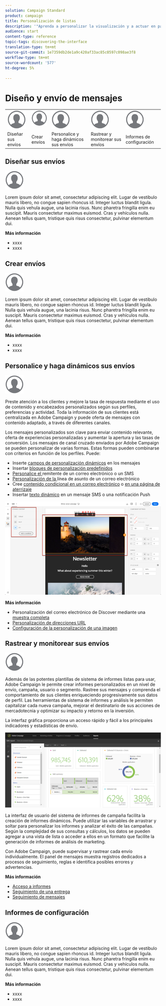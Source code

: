```yaml
---
solution: Campaign Standard
product: campaign
title: Personalización de listas
description: '"Aprenda a personalizar la visualización y a actuar en pantallas de lista en Adobe Campaign Standard:ordenar, filtrar, eliminar o duplicar elementos. Las pantallas de listas muestran elementos de uno o varios recursos determinados."'
audience: start
content-type: reference
topic-tags: discovering-the-interface
translation-type: tm+mt
source-git-commit: 1e7359db2de1a9c420af33ac85c0597c098ae3f8
workflow-type: tm+mt
source-wordcount: '577'
ht-degree: 5%

---
```



# Diseño y envío de mensajes

<table>
<tr>
    <td valign="top">
        <a href="../../start/using/work-with-audiences.md"><img width="60px" alt="condiciones" src="assets/icon_profile.svg"/></a>
    </td>
    <td valign="top">
        <a href="../../api/using/creating-a-service.md"><img width="60px" alt="condiciones" src="assets/icon_profile.svg"/></a>
    </td>
    <td valign="top">
        <a href="../../api/using/interacting-with-custom-resources.md"><img width="60px" alt="condiciones" src="assets/icon_profile.svg"/></a>
    </td>
    <td valign="top">
        <a href="../../api/using/interacting-with-marketing-history.md"><img width="60px" alt="condiciones" src="assets/icon_profile.svg"/></a>
    </td>
    <td valign="top">
        <a href="../../api/using/interacting-with-marketing-history.md"><img width="60px" alt="condiciones" src="assets/icon_profile.svg"/></a>
    </td>
</tr>
<tr>
<td>Diseñar sus envíos</td>
<td>Crear envíos</td>
<td>Personalice y haga dinámicos sus envíos</td>
<td>Rastrear y monitorear sus envíos</td>
<td>Informes de configuración</td>
</tr>
</table>

## Diseñar sus envíos

<img width="60px" alt="condiciones" src="assets/icon_profile.svg"/>

Lorem ipsum dolor sit amet, consectetur adipiscing elit. Lugar de vestibulo mauris libero, no congue sapien rhoncus id. Integer luctus blandit ligula. Nulla quis vehula augue, una lacinia risus. Nunc pharetra fringilla enim eu suscipit. Mauris consectetur maximus euismod. Cras y vehículos nulla. Aenean tellus quam, tristique quis risus consectetur, pulvinar elementum dui.

**Más información**

* xxxx
* xxxx

## Crear envíos

<img width="60px" alt="condiciones" src="assets/icon_profile.svg"/>

Lorem ipsum dolor sit amet, consectetur adipiscing elit. Lugar de vestibulo mauris libero, no congue sapien rhoncus id. Integer luctus blandit ligula. Nulla quis vehula augue, una lacinia risus. Nunc pharetra fringilla enim eu suscipit. Mauris consectetur maximus euismod. Cras y vehículos nulla. Aenean tellus quam, tristique quis risus consectetur, pulvinar elementum dui.

**Más información**

* xxxx
* xxxx

## Personalice y haga dinámicos sus envíos

<img width="60px" alt="condiciones" src="assets/icon_profile.svg"/>

Preste atención a los clientes y mejore la tasa de respuesta mediante el uso de contenido y encabezados personalizados según sus perfiles, preferencias y actividad. Toda la información de sus clientes está centralizada en Adobe Campaign y puede oferta de mensajes con contenido adaptado, a través de diferentes canales.

Los mensajes personalizados son clave para enviar contenido relevante, oferta de experiencias personalizadas y aumentar la apertura y las tasas de conversión. Los mensajes de canal cruzado enviados por Adobe Campaign se pueden personalizar de varias formas. Estas formas pueden combinarse con criterios en función de los perfiles. Puede:

* Inserte [campos de personalización dinámicos](../../designing/using/personalization.md#inserting-a-personalization-field) en los mensajes
* Insertar [bloques de personalización predefinidos](../../designing/using/personalization.md#adding-a-content-block)
* [Personalice el ](../../designing/using/subject-line.md) remitente de un correo electrónico o un SMS
* [Personalización de la ](../../designing/using/subject-line.md) línea de asunto de un correo electrónico
* Cree [contenido condicional en un correo electrónico](../../designing/using/personalization.md#defining-dynamic-content-in-an-email) o [en una página de aterrizaje](../../channels/using/designing-a-landing-page.md#defining-dynamic-content-in-a-landing-page)
* Insertar [texto dinámico](../../channels/using/defining-dynamic-text.md) en un mensaje SMS o una notificación Push

![](assets/delivery_content_43.png)

**Más información**

* Personalización del correo electrónico de Discover mediante una [muestra completa](../../designing/using/personalization.md#example-email-personalization)
* [Personalización de direcciones URL](../../designing/using/personalization.md#personalizing-urls)
* [Configuración de la personalización de una imagen](../../designing/using/personalization.md#personalizing-an-image-source)

## Rastrear y monitorear sus envíos

<img width="60px" alt="condiciones" src="assets/icon_profile.svg"/>

Además de las potentes plantillas de sistema de informes listas para usar, Adobe Campaign le permite crear informes personalizados en un nivel de envío, campaña, usuario o segmento. Rastree sus mensajes y comprenda el comportamiento de sus clientes enriqueciendo progresivamente sus datos de perfil. Las herramientas de sistema de informes y análisis le permiten capitalizar cada nueva campaña, mejorar el destinatario de sus acciones de mercadotecnia y optimizar su impacto y retorno en la inversión.

La interfaz gráfica proporciona un acceso rápido y fácil a los principales indicadores y estadísticas de envío.

![](assets/dynamic_report_intro.png)

La interfaz de usuario del sistema de informes de campaña facilita la creación de informes dinámicos. Puede utilizar las variables de arrastrar y soltar para personalizar los informes y analizar el éxito de las campañas. Según la complejidad de sus consultas y cálculos, los datos se pueden agregar a una vista de lista o acceder a ellos en un formato que facilite la generación de informes de análisis de marketing.

Con Adobe Campaign, puede supervisar y rastrear cada envío individualmente. El panel de mensajes muestra registros dedicados a procesos de seguimiento, reglas e identifica posibles errores y advertencias.


**Más información**

* [Acceso a informes](../../reporting/using/about-dynamic-reports.md)
* [Seguimiento de una entrega](../../sending/using/monitoring-a-delivery.md)
* [Seguimiento de mensajes](../../sending/using/tracking-messages.md)

## Informes de configuración

<img width="60px" alt="condiciones" src="assets/icon_profile.svg"/>

Lorem ipsum dolor sit amet, consectetur adipiscing elit. Lugar de vestibulo mauris libero, no congue sapien rhoncus id. Integer luctus blandit ligula. Nulla quis vehula augue, una lacinia risus. Nunc pharetra fringilla enim eu suscipit. Mauris consectetur maximus euismod. Cras y vehículos nulla. Aenean tellus quam, tristique quis risus consectetur, pulvinar elementum dui.

**Más información**

* xxxx
* xxxx

